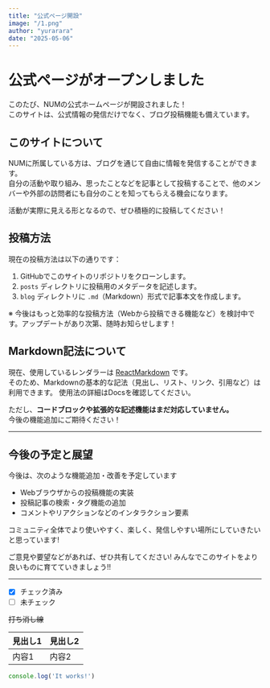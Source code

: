 ```yaml
---
title: "公式ページ開設"
image: "/1.png"
author: "yurarara"
date: "2025-05-06"
---
```


# 公式ページがオープンしました 

このたび、NUMの公式ホームページが開設されました！  
このサイトは、公式情報の発信だけでなく、ブログ投稿機能も備えています。

## このサイトについて

NUMに所属している方は、ブログを通じて自由に情報を発信することができます。  
自分の活動や取り組み、思ったことなどを記事として投稿することで、他のメンバーや外部の訪問者にも自分のことを知ってもらえる機会になります。

活動が実際に見える形となるので、ぜひ積極的に投稿してください！

## 投稿方法

現在の投稿方法は以下の通りです：

1. GitHubでこのサイトのリポジトリをクローンします。
2. `posts` ディレクトリに投稿用のメタデータを記述します。
3. `blog` ディレクトリに `.md`（Markdown）形式で記事本文を作成します。

※ 今後はもっと効率的な投稿方法（Webから投稿できる機能など）を検討中です。アップデートがあり次第、随時お知らせします！

## Markdown記法について

現在、使用しているレンダラーは [ReactMarkdown](https://github.com/remarkjs/react-markdown) です。  
そのため、Markdownの基本的な記法（見出し、リスト、リンク、引用など）は利用できます。
使用法の詳細はDocsを確認してください。

ただし、**コードブロックや拡張的な記述機能はまだ対応していません。**  
今後の機能追加にご期待ください！

---

## 今後の予定と展望

今後は、次のような機能追加・改善を予定しています

- Webブラウザからの投稿機能の実装
- 投稿記事の検索・タグ機能の追加
- コメントやリアクションなどのインタラクション要素

コミュニティ全体でより使いやすく、楽しく、発信しやすい場所にしていきたいと思っています!

ご意見や要望などがあれば、ぜひ共有してください! 
みんなでこのサイトをより良いものに育てていきましょう!!

---
- [x] チェック済み
- [ ] 未チェック

~~打ち消し線~~

| 見出し1 | 見出し2 |
|---------|---------|
| 内容1   | 内容2   |


~~~js
console.log('It works!')
~~~
